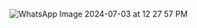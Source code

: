 ![WhatsApp Image 2024-07-03 at 12 27 57 PM](https://github.com/morascliva/Player-Information-Management-System/assets/94843082/2c75299b-c48e-40b2-a252-f34739ae78cb)
